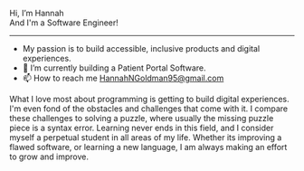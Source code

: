 Hi, I’m Hannah
<br>
And I'm a Software Engineer!
<hr>


-  My passion is to build accessible, inclusive products and digital experiences. 
- 🌱 I’m currently building a Patient Portal Software.
- 📫 How to reach me HannahNGoldman95@gmail.com


What I love most about programming is getting to build digital experiences. I'm even fond of the obstacles and challenges that come with it. I compare these challenges to solving a puzzle, where usually the missing puzzle piece is a syntax error. Learning never ends in this field, and I consider myself a perpetual student in all areas of my life. Whether its improving a flawed software, or learning a new language, I am always making an effort to grow and improve.


<!---
hngoldman995/hngoldman995 is a ✨ special ✨ repository because its `README.md` (this file) appears on your GitHub profile.
You can click the Preview link to take a look at your changes.
--->
